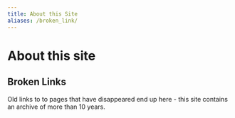 ```yaml
---
title: About this Site
aliases: /broken_link/
---
```


# About this site

## Broken Links

Old links to to pages that have disappeared end up here - 
this site contains an archive of more than 10 years. 
